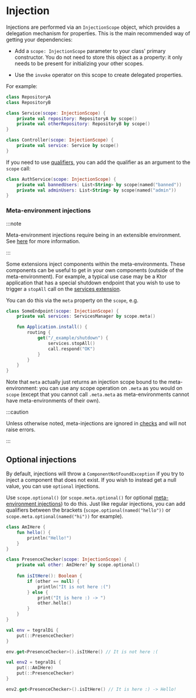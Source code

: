 # Injection

Injections are performed via an `InjectionScope` object, which provides a delegation mechanism for properties. This is the main recommended way of getting your dependencies:

- Add a `scope: InjectionScope` parameter to your class' primary constructor. You do not need to store this object as a property: it only needs to be present for initializing your other scopes.

- Use the `invoke` operator on this scope to create delegated properties.

For example:

```kotlin
class RepositoryA
class RepositoryB

class Service(scope: InjectionScope) {
    private val repository: RepositoryA by scope()
    private val otherRepository: RepositoryB by scope()
}

class Controller(scope: InjectionScope) {
    private val service: Service by scope()
}
```

If you need to use [qualifiers](#qualifiers), you can add the qualifier as an argument to the `scope` call:

```kotlin
class AuthService(scope: InjectionScope) {
    private val bannedUsers: List<String> by scope(named("banned"))
    private val adminUsers: List<String> by scope(named("admin"))
}
```

### Meta-environment injections

:::note

Meta-environment injections require being in an extensible environment. See [here](./extensions/introduction.md#meta-environment) for more information.

:::

Some extensions inject components within the meta-environments. These components can be useful to get in your own components (outside of the meta-environment). For example, a typical use case may be a Ktor application that has a special shutdown endpoint that you wish to use to trigger a `stopAll` call on the [services extension](extensions/services.md).

You can do this via the `meta` property on the `scope`, e.g.

```kotlin
class SomeEndpoint(scope: InjectionScope) {
    private val services: ServicesManager by scope.meta()

    fun Application.install() {
        routing {
            get("/_example/shutdown") {
                services.stopAll()
                call.respond("OK")
            }
        }
    }
}
```

Note that `meta` actually just returns an injection scope bound to the meta-environment: you can use any scope operation on `.meta` as you would on `scope` (except that you cannot call `.meta.meta` as meta-environments cannot have meta-environments of their own).

:::caution

Unless otherwise noted, meta-injections are ignored in [checks](./testing/check.md) and will not raise errors.

:::

## Optional injections

By default, injections will throw a `ComponentNotFoundException` if you try to inject a component that does not exist. If you wish to instead get a null value, you can use `optional` injections.

Use `scope.optional()` (or `scope.meta.optional()` for optional [meta-environment injections](#meta-environment-injections)) to do this. Just like regular injections, you can add qualifiers between the brackets (`scope.optional(named("hello"))` or `scope.meta.optional(named("hi"))` for example).

```kotlin
class AmIHere {
    fun hello() {
        println("Hello!")
    }
}

class PresenceChecker(scope: InjectionScope) {
    private val other: AmIHere? by scope.optional()
    
    fun isItHere(): Boolean {
        if (other == null) {
            println("It is not here :(")
        } else {
            print("It is here :) -> ")
            other.hello()
        }
    }
}

val env = tegralDi {
    put(::PresenceChecker)
} 

env.get<PresenceChecker>().isItHere() // It is not here :(

val env2 = tegralDi {
    put(::AmIHere)
    put(::PresenceChecker)
}

env2.get<PresenceChecker>().isItHere() // It is here :) -> Hello!
```
